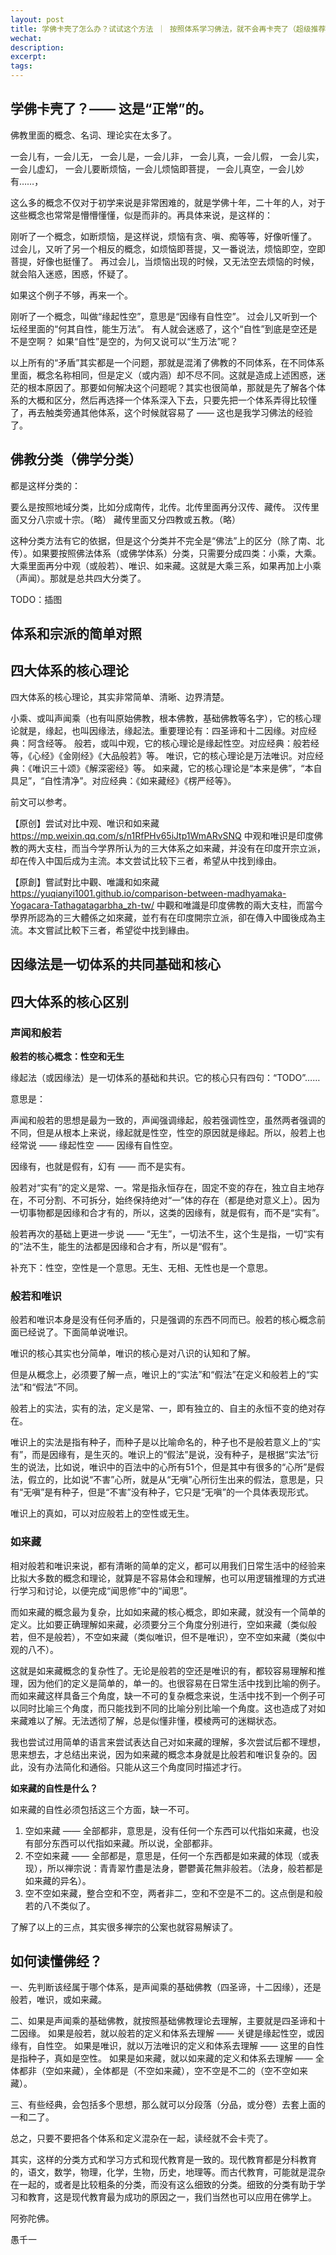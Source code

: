 ```yaml
---
layout: post
title: 学佛卡壳了怎么办？试试这个方法 ｜ 按照体系学习佛法，就不会再卡壳了（超级推荐）｜ 略说佛学四大体系的异同
wechat: 
description: 
excerpt: 
tags:
---
```


## 学佛卡壳了？—— 这是“正常”的。

佛教里面的概念、名词、理论实在太多了。

一会儿有，一会儿无，
一会儿是，一会儿非，
一会儿真，一会儿假，
一会儿实，一会儿虚幻，
一会儿要断烦恼，一会儿烦恼即菩提，
一会儿真空，一会儿妙有……，

这么多的概念不仅对于初学来说是非常困难的，就是学佛十年，二十年的人，对于这些概念也常常是懵懵懂懂，似是而非的。再具体来说，是这样的：

刚听了一个概念，如断烦恼，是这样说，烦恼有贪、嗔、痴等等，好像听懂了。
过会儿，又听了另一个相反的概念，如烦恼即菩提，又一番说法，烦恼即空，空即菩提，好像也挺懂了。
再过会儿，当烦恼出现的时候，又无法空去烦恼的时候，就会陷入迷惑，困惑，怀疑了。

如果这个例子不够，再来一个。

刚听了一个概念，叫做“缘起性空”，意思是“因缘有自性空”。
过会儿又听到一个坛经里面的“何其自性，能生万法”。
有人就会迷惑了，这个“自性”到底是空还是不是空啊？
如果“自性”是空的，为何又说可以“生万法”呢？

以上所有的“矛盾”其实都是一个问题，那就是混淆了佛教的不同体系，在不同体系里面，概念名称相同，但是定义（或内涵）却不尽不同。这就是造成上述困惑，迷茫的根本原因了。那要如何解决这个问题呢？其实也很简单，那就是先了解各个体系的大概和区分，然后再选择一个体系深入下去，只要先把一个体系弄得比较懂了，再去触类旁通其他体系，这个时候就容易了 —— 这也是我学习佛法的经验了。

## 佛教分类（佛学分类）

都是这样分类的：

要么是按照地域分类，比如分成南传，北传。北传里面再分汉传、藏传。
汉传里面又分八宗或十宗。（略）
藏传里面又分四教或五教。（略）

这种分类方法有它的依据，但是这个分类并不完全是“佛法”上的区分（除了南、北传）。如果要按照佛法体系（或佛学体系）分类，只需要分成四类：小乘，大乘。大乘里面再分中观（或般若）、唯识、如来藏。这就是大乘三系，如果再加上小乘（声闻）。那就是总共四大分类了。

TODO：插图

## 体系和宗派的简单对照



## 四大体系的核心理论

四大体系的核心理论，其实非常简单、清晰、边界清楚。

小乘、或叫声闻乘（也有叫原始佛教，根本佛教，基础佛教等名字），它的核心理论就是，缘起，也叫因缘法，缘起法。重要理论有：四圣谛和十二因缘。对应经典：阿含经等。
般若，或叫中观，它的核心理论是缘起性空。对应经典：般若经等，《心经》《金刚经》《大品般若》等。
唯识，它的核心理论是万法唯识。对应经典：《唯识三十颂》《解深密经》等。
如来藏，它的核心理论是“本来是佛”，“本自具足”，“自性清净”。对应经典：《如来藏经》《楞严经等》。

前文可以参考。

【原创】尝试对比中观、唯识和如来藏
https://mp.weixin.qq.com/s/n1RfPHv65iJtp1WmARvSNQ
 中观和唯识是印度佛教的两大支柱，而当今学界所认为的三大体系之如来藏，并没有在印度开宗立派，却在传入中国后成为主流。本文尝试比较下三者，希望从中找到缘由。

【原創】嘗試對比中觀、唯識和如來藏
https://yuqianyi1001.github.io/comparison-between-madhyamaka-Yogacara-Tathagatagarbha_zh-tw/
中觀和唯識是印度佛教的兩大支柱，而當今學界所認為的三大體係之如來藏，並冇有在印度開宗立派，卻在傳入中國後成為主流。本文嘗試比較下三者，希望從中找到緣由。

## 因缘法是一切体系的共同基础和核心



## 四大体系的核心区别

### 声闻和般若
**般若的核心概念：性空和无生**

缘起法（或因缘法）是一切体系的基础和共识。它的核心只有四句：“TODO”……

意思是：

声闻和般若的思想是最为一致的，声闻强调缘起，般若强调性空，虽然两者强调的不同，但是从根本上来说，缘起就是性空，性空的原因就是缘起。所以，般若上也经常说 —— 缘起性空 —— 因缘有自性空。

因缘有，也就是假有，幻有 —— 而不是实有。

般若对“实有”的定义是常、一。常是指永恒存在，固定不变的存在，独立自主地存在，不可分割、不可拆分，始终保持绝对“一”体的存在（都是绝对意义上）。因为一切事物都是因缘和合才有的，所以，这类的因缘有，就是假有，而不是“实有”。

般若再次的基础上更进一步说 —— “无生”，一切法不生，这个生是指，一切“实有的”法不生，能生的法都是因缘和合才有，所以是“假有”。

补充下：性空，空性是一个意思。无生、无相、无性也是一个意思。

### 般若和唯识

般若和唯识本身是没有任何矛盾的，只是强调的东西不同而已。般若的核心概念前面已经说了。下面简单说唯识。

唯识的核心其实也分简单，唯识的核心是对八识的认知和了解。

但是从概念上，必须要了解一点，唯识上的“实法”和“假法”在定义和般若上的“实法”和“假法”不同。

般若上的实法，实有的法，定义是常、一，即有独立的、自主的永恒不变的绝对存在。

唯识上的实法是指有种子，而种子是以比喻命名的，种子也不是般若意义上的“实有”，而是因缘有，是生灭的。唯识上的“假法”是说，没有种子，是根据“实法”衍生的说法，比如说，唯识中的百法中的心所有51个，但是其中有很多的“心所”是假法，假立的，比如说“不害”心所，就是从“无嗔”心所衍生出来的假法，意思是，只有“无嗔”是有种子，但是“不害”没有种子，它只是“无嗔”的一个具体表现形式。

唯识上的真如，可以对应般若上的空性或无生。

### 如来藏

相对般若和唯识来说，都有清晰的简单的定义，都可以用我们日常生活中的经验来比拟大多数的概念和理论，就算是不容易体会和理解，也可以用逻辑推理的方式进行学习和讨论，以便完成“闻思修”中的“闻思”。

而如来藏的概念最为复杂，比如如来藏的核心概念，即如来藏，就没有一个简单的定义。比如要正确理解如来藏，必须要分三个角度分别进行，空如来藏（类似般若，但不是般若），不空如来藏（类似唯识，但不是唯识），空不空如来藏（类似中观的八不）。

这就是如来藏概念的复杂性了。无论是般若的空还是唯识的有，都较容易理解和推理，因为他们的定义是简单的，单一的。也很容易在日常生活中找到比喻的例子。而如来藏这样具备三个角度，缺一不可的复杂概念来说，生活中找不到一个例子可以同时比喻三个角度，而只能找到不同的比喻分别比喻一个角度。这也造成了对如来藏难以了解。无法透彻了解，总是似懂非懂，模棱两可的迷糊状态。

我也尝试过用简单的语言来尝试表达自己对如来藏的理解，多次尝试后都不理想，思来想去，才总结出来说，因为如来藏的概念本身就是比般若和唯识复杂的。因此，没有办法简化和通俗。只能从这三个角度同时描述才行。

**如来藏的自性是什么？**

如来藏的自性必须包括这三个方面，缺一不可。

1. 空如来藏 —— 全部都非，意思是，没有任何一个东西可以代指如来藏，也没有部分东西可以代指如来藏。所以说，全部都非。
2. 不空如来藏 —— 全部都是，意思是，任何一个东西都是如来藏的体现（或表现），所以禅宗说：青青翠竹盡是法身，鬱鬱黃花無非般若。（法身，般若都是如来藏的异名）。
3. 空不空如来藏，整合空和不空，两者非二，空和不空是不二的。这点倒是和般若的八不类似了。

了解了以上的三点，其实很多禅宗的公案也就容易解读了。

## 如何读懂佛经？

一、先判断该经属于哪个体系，是声闻乘的基础佛教（四圣谛，十二因缘），还是般若，唯识，或如来藏。

二、如果是声闻乘的基础佛教，就按照基础佛教理论去理解，主要就是四圣谛和十二因缘。
如果是般若，就以般若的定义和体系去理解 —— 关键是缘起性空，或因缘有，自性空。
如果是唯识，就以万法唯识的定义和体系去理解 —— 这里的自性是指种子，真如是空性。
如果是如来藏，就以如来藏的定义和体系去理解 —— 全体都非（空如来藏），全体都是（不空如来藏），空不空是不二的（空不空如来藏）。

三、有些经典，会包括多个思想，那么就可以分段落（分品，或分卷）去套上面的一和二了。

总之，只要不要把各个体系和定义混杂在一起，读经就不会卡壳了。

其实，这样的分类方式和学习方式和现代教育是一致的。现代教育都是分科教育的，语文，数学，物理，化学，生物，历史，地理等。而古代教育，可能就是混杂在一起的，或者是比较粗条的分类，而没有这么细致的分类。细致的分类有助于学习和教育，这是现代教育最为成功的原因之一，我们当然也可以应用在佛学上。

阿弥陀佛。

愚千一

